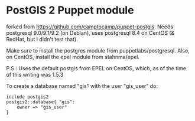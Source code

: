 PostGIS 2 Puppet module
=======================


forked from https://github.com/camptocamp/puppet-postgis. Needs postgresql 9.0/9.1/9.2 (on Debian), 
uses postgresql 8.4 on CentOS (& RedHat, but I didn't test that).

Make sure to install the postgres module from puppetlabs/postgresql. Also, on CentOS, install the 
epel module from stahnma/epel.

P.S.: Uses the default postgis from EPEL on CentOS, which, as of the time of this writing was 1.5.3

To create a database named "gis" with the user "gis_user" do:

	include postgis2
	postgis2::database{ "gis":
		owner => "gis_user"
	}
